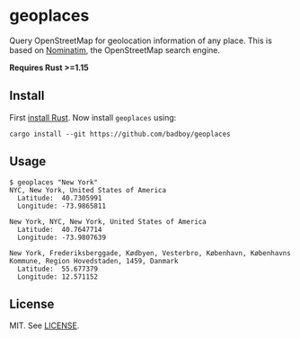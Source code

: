 # geoplaces

Query OpenStreetMap for geolocation information of any place.
This is based on [Nominatim](http://nominatim.openstreetmap.org/), the OpenStreetMap search engine.

**Requires Rust >=1.15**

## Install

First [install Rust](https://rustup.rs/).
Now install `geoplaces` using:

```
cargo install --git https://github.com/badboy/geoplaces
```

## Usage

```
$ geoplaces "New York"
NYC, New York, United States of America
  Latitude:  40.7305991
  Longitude: -73.9865811

New York, NYC, New York, United States of America
  Latitude:  40.7647714
  Longitude: -73.9807639

New York, Frederiksberggade, Kødbyen, Vesterbro, København, Københavns Kommune, Region Hovedstaden, 1459, Danmark
  Latitude:  55.677379
  Longitude: 12.571152

```

## License

MIT. See [LICENSE](LICENSE).
